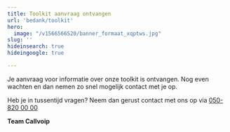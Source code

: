 ```yaml
---
title: Toolkit aanvraag ontvangen
url: 'bedank/toolkit'
hero:
  image: "/v1566566520/banner_formaat_xqptws.jpg"
slug: ''
hideinsearch: true
hideingoogle: true

---
```

Je aanvraag voor informatie over onze toolkit is ontvangen. Nog even wachten en dan nemen zo snel mogelijk contact met je op.

Heb je in tussentijd vragen? Neem dan gerust contact met ons op via [050-820 00 00](tel:+31508200000)

**Team Callvoip**
